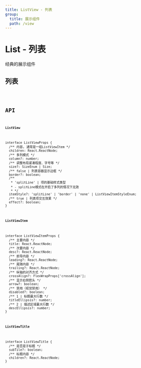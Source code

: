 ```yaml
---
title: ListView - 列表
group:
  title: 展示组件
  path: /view
---
```


# List - 列表

经典的展示组件

## 列表

<code src="./demo.tsx" />

## API

**`ListView`**

```tsx | pure
interface ListViewProps {
  /** 内容, 通常是一组ListViewItem */
  children: React.ReactNode;
  /** 多列模式 */
  column?: number;
  /** 调整布局紧凑程度、字号等 */
  size?: SizeEnum | Size;
  /** false | 列表容器显示边框 */
  border?: boolean;
  /**
   * 'splitLine' | 项的基础样式类型
   * - splitLine模式在开启了多列的情况下无效
   * */
  itemStyle?: 'splitLine' | 'border' | 'none' | ListViewItemStyleEnum;
  /** true | 列表项交互效果 */
  effect?: boolean;
}
```

**`ListViewItem`**

```tsx | pure
interface ListViewItemProps {
  /** 主要内容 */
  title: React.ReactNode;
  /** 次要内容 */
  desc?: React.ReactNode;
  /** 前导内容 */
  leading?: React.ReactNode;
  /** 尾随内容 */
  trailing?: React.ReactNode;
  /** 纵轴的对齐方式 */
  crossAlign?: FlexWrapProps['crossAlign'];
  /** 显示右侧箭头 */
  arrow?: boolean;
  /** 禁用（视觉禁用） */
  disabled?: boolean;
  /** 1 | 标题最大行数 */
  titleEllipsis?: number;
  /** 2 | 描述区域最大行数 */
  descEllipsis?: number;
}
```

**`ListViewTitle`**

```tsx | pure
interface ListViewTitle {
  /** 是否是子标题 */
  subTile?: boolean;
  /** 标题内容 */
  children?: React.ReactNode;
}
```
